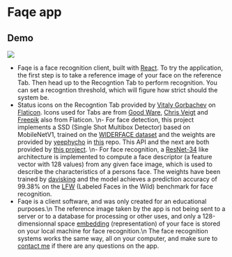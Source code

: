 # Faqe app 

## Demo
![](https://raw.githubusercontent.com/alexZajac/faqe/master/public/demo.gif)

- Faqe is a face recognition client, built with [React](https://reactjs.org/). To try the application, the first step is to take a reference image of your face on the reference Tab. Then head up to the Recogntion Tab to perform recognition. You can set a recogntion threshold, which will figure how strict should the system be.
- Status icons on the Recogntion Tab provided by [Vitaly Gorbachev](https://www.flaticon.com/authors/vitaly-gorbachev) on [Flaticon](https://www.flaticon.com). Icons used for Tabs are from [Good Ware](https://www.flaticon.com/authors/good-ware), [Chris Veigt](https://www.flaticon.com/authors/chris-veigt) and [Freepik](https://www.flaticon.com/authors/freepik) also from Flaticon. \n- For face detection, this project implements a SSD (Single Shot Multibox Detector) based on MobileNetV1, trained on the [WIDERFACE dataset](http://mmlab.ie.cuhk.edu.hk/projects/WIDERFace/) and the weights are provided by [yeephycho](https://github.com/yeephycho) in [this](https://github.com/yeephycho/tensorflow-face-detection) repo. This API and the next are both provided by [this project](https://github.com/justadudewhohacks/face-api.js). \n- For face recognition, a [ResNet-34](https://neurohive.io/en/popular-networks/resnet/) like architecture is implemented to compute a face descriptor (a feature vector with 128 values) from any given face image, which is used to describe the characteristics of a persons face. The weights have been trained by [davisking](https://github.com/davisking) and the model achieves a prediction accuracy of 99.38% on the [LFW](http://vis-www.cs.umass.edu/lfw/) (Labeled Faces in the Wild) benchmark for face recognition.
- Faqe is a client software, and was only created for an educational purposes.\n The reference image taken by the app is not being sent to a server or to a database for processing or other uses, and only a 128-dimensionnal space [embedding](https://en.wikipedia.org/wiki/Embedding) (representation) of your face is stored on your local machine for face recognition.\n The face recognition systems works the same way, all on your computer, and make sure to [contact me](https://en.wikipedia.org/wiki/Embedding) if there are any questions on the app.